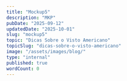 ```yaml
---
title: "Mockup5"
description: "MKP"
pubDate: "2025-09-12"
updatedDate: "2025-10-01"
slug: "mockup5"
topic: "Dicas Sobre o Visto Americano"
topicSlug: "dicas-sobre-o-visto-americano"
image: "/assets/images/blog/"
type: "internal"
published: true
wordCount: 0
---
```


